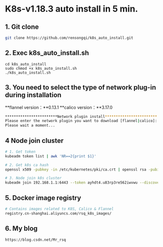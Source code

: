 # K8s-v1.18.3 auto install in 5 min.



## 1. Git clone

```bash
git clone https://github.com/rensongqi/k8s_auto_install.git
```



## 2. Exec k8s_auto_install.sh

```
cd k8s_auto_install
sudo chmod +x k8s_auto_install.sh
./k8s_auto_install.sh
```



## 3. You need to select the type of network plug-in during installation

**flannel version：**0.13.1
**calico version：**3.17.0

```bash
************************Network plugin install************************
Please enter the network plugin you want to download [flannel|calico]: flannel
Please wait a moment...

```



## 4 Node join cluster

```bash
# 1. Get token
kubeadm token list | awk 'NR==2{print $1}'

# 2. Get k8s ca hash
openssl x509 -pubkey -in /etc/kubernetes/pki/ca.crt | openssl rsa -pubin -outform der 2>/dev/null | openssl dgst -sha256 -hex | sed 's/^.* //'

# 3. Node join k8s cluster
kubeadm join 192.168.1.1:6443 --token ayhdt4.u83rp3re562iwvwu --discovery-token-ca-cert-hash sha256:1ff60a352c181ead103cb3f76fc328115bdb7e5c705d2348e8900df0ecec297e --ignore-preflight-errors=Swap
```



## 5. Docker image registry

```bash
# Contains images related to K8S, Calico & Flannel
registry.cn-shanghai.aliyuncs.com/rsq_k8s_images/
```



## 6. My blog

```
https://blog.csdn.net/Mr_rsq
```


